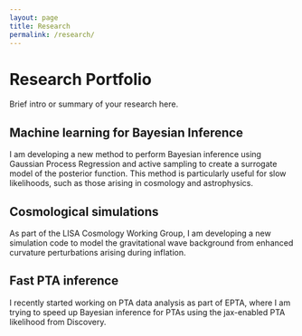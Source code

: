 ```yaml
---
layout: page
title: Research
permalink: /research/
---
```


# Research Portfolio

Brief intro or summary of your research here.

## Machine learning for Bayesian Inference

I am developing a new method to perform Bayesian inference using Gaussian Process Regression and active sampling to create a surrogate model of the posterior function. This method is particularly useful for slow likelihoods, such as those arising in cosmology and astrophysics.


## Cosmological simulations 

As part of the LISA Cosmology Working Group, I am developing a new simulation code to model the gravitational wave background from enhanced curvature perturbations arising during inflation. 

## Fast PTA inference

I recently started working on PTA data analysis as part of EPTA, where I am trying to speed up Bayesian inference for PTAs using the jax-enabled PTA likelihood from Discovery.
